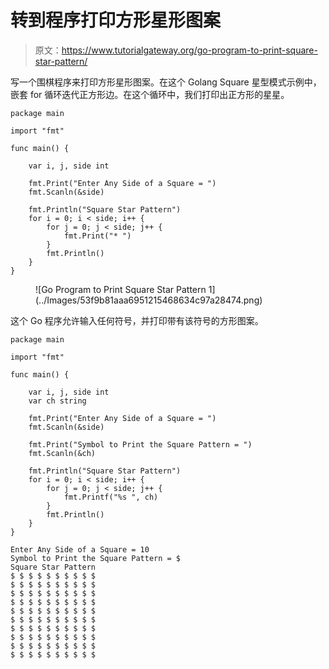 # 转到程序打印方形星形图案

> 原文：<https://www.tutorialgateway.org/go-program-to-print-square-star-pattern/>

写一个围棋程序来打印方形星形图案。在这个 Golang Square 星型模式示例中，嵌套 for 循环迭代正方形边。在这个循环中，我们打印出正方形的星星。

```
package main

import "fmt"

func main() {

    var i, j, side int

    fmt.Print("Enter Any Side of a Square = ")
    fmt.Scanln(&side)

    fmt.Println("Square Star Pattern")
    for i = 0; i < side; i++ {
        for j = 0; j < side; j++ {
            fmt.Print("* ")
        }
        fmt.Println()
    }
}
```

<figure class="wp-block-image size-large">![Go Program to Print Square Star Pattern 1](../Images/53f9b81aaa6951215468634c97a28474.png)</figure>

这个 Go 程序允许输入任何符号，并打印带有该符号的方形图案。

```
package main

import "fmt"

func main() {

    var i, j, side int
    var ch string

    fmt.Print("Enter Any Side of a Square = ")
    fmt.Scanln(&side)

    fmt.Print("Symbol to Print the Square Pattern = ")
    fmt.Scanln(&ch)

    fmt.Println("Square Star Pattern")
    for i = 0; i < side; i++ {
        for j = 0; j < side; j++ {
            fmt.Printf("%s ", ch)
        }
        fmt.Println()
    }
}
```

```
Enter Any Side of a Square = 10
Symbol to Print the Square Pattern = $
Square Star Pattern
$ $ $ $ $ $ $ $ $ $ 
$ $ $ $ $ $ $ $ $ $ 
$ $ $ $ $ $ $ $ $ $ 
$ $ $ $ $ $ $ $ $ $ 
$ $ $ $ $ $ $ $ $ $ 
$ $ $ $ $ $ $ $ $ $ 
$ $ $ $ $ $ $ $ $ $ 
$ $ $ $ $ $ $ $ $ $ 
$ $ $ $ $ $ $ $ $ $ 
$ $ $ $ $ $ $ $ $ $
```